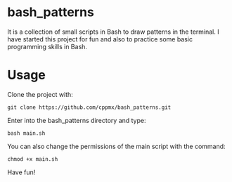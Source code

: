 # bash_patterns
It is a collection of small scripts in Bash to draw patterns in the terminal. I have started this project for fun and also to practice some basic programming skills in Bash.

# Usage
Clone the project with:

`git clone https://github.com/cppmx/bash_patterns.git`

Enter into the bash_patterns directory and type:

`bash main.sh`

You can also change the permissions of the main script with the command:

`chmod +x main.sh`

Have fun!
